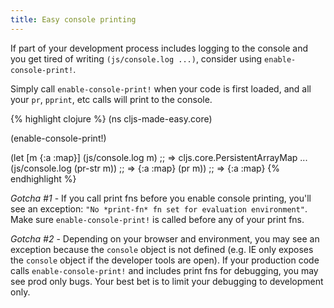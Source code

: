 ```yaml
---
title: Easy console printing
---
```


If part of your development process includes logging to the console and you get tired of writing `(js/console.log ...)`, consider using `enable-console-print!`.

Simply call `enable-console-print!` when your code is first loaded, and all your `pr`, `pprint`, etc calls will print to the console.

{% highlight clojure %}
(ns cljs-made-easy.core)

(enable-console-print!)

(let [m {:a :map}]
  (js/console.log m) ;; => cljs.core.PersistentArrayMap ...
  (js/console.log (pr-str m)) ;; => {:a :map}
  (pr m)) ;; => {:a :map}
{% endhighlight %}

*Gotcha #1* - If you call print fns before you enable console printing, you'll see an exception: `"No *print-fn* fn set for evaluation environment"`. Make sure `enable-console-print!` is called before any of your print fns.

*Gotcha #2* - Depending on your browser and environment, you may see an exception because the `console` object is not defined (e.g. IE only exposes the `console` object if the developer tools are open). If your production code calls `enable-console-print!` and includes print fns for debugging, you may see prod only bugs. Your best bet is to limit your debugging to development only.


